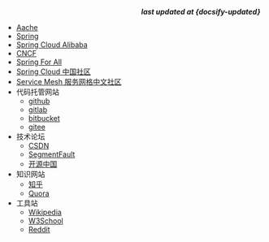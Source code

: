 <p align="right"><b><em>last updated at {docsify-updated}</em></b></p>

* [Aache](https://www.apache.org/)
* [Spring](https://spring.io/)
* [Spring Cloud Alibaba](https://github.com/alibaba/spring-cloud-alibaba)
* [CNCF](https://www.cncf.io/)
* [Spring For All](http://www.spring4all.com/)
* [Spring Cloud 中国社区](http://www.springcloud.cn/)
* [Service Mesh 服务网格中文社区](https://www.servicemesher.com/)
* 代码托管网站
    * [github]()
    * [gitlab]()
    * [bitbucket]()
    * [gitee]()
* 技术论坛
    * [CSDN](https://www.csdn.net/)
    * [SegmentFault](https://segmentfault.com/)
    * [开源中国](https://www.oschina.net/)
* 知识网站
    * [知乎](https://www.zhihu.com/)
    * [Quora]()
* 工具站
    * [Wikipedia](https://zh.wikipedia.org/)
    * [W3School](https://www.w3school.com.cn)
    * [Reddit](https://www.reddit.com/)
